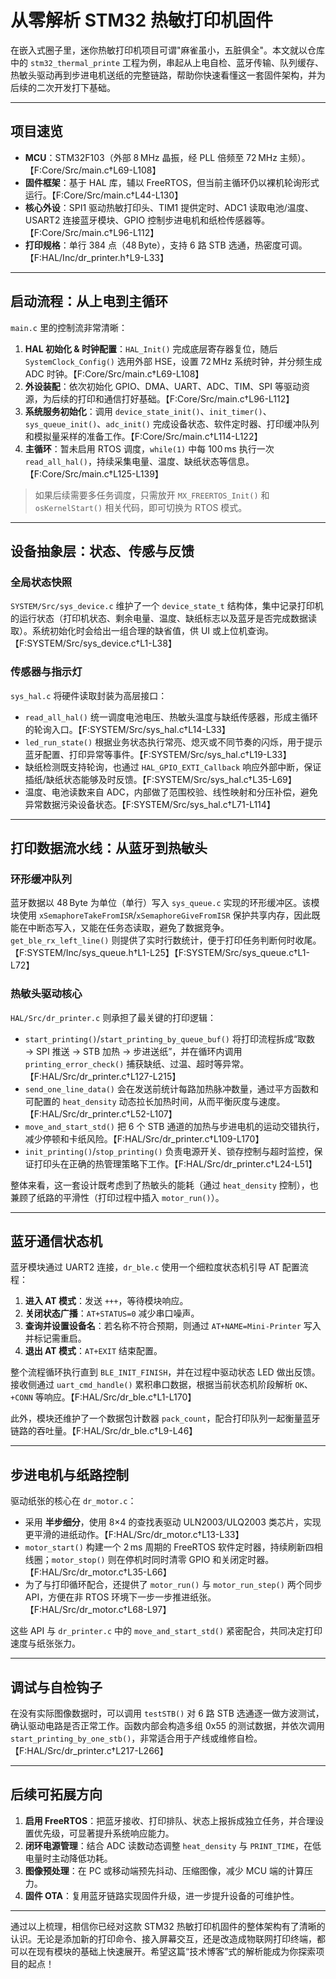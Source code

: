 # 从零解析 STM32 热敏打印机固件

在嵌入式圈子里，迷你热敏打印机项目可谓"麻雀虽小，五脏俱全"。本文就以仓库中的 `stm32_thermal_printe` 工程为例，串起从上电自检、蓝牙传输、队列缓存、热敏头驱动再到步进电机送纸的完整链路，帮助你快速看懂这一套固件架构，并为后续的二次开发打下基础。

---

## 项目速览

- **MCU**：STM32F103（外部 8 MHz 晶振，经 PLL 倍频至 72 MHz 主频）。【F:Core/Src/main.c†L69-L108】
- **固件框架**：基于 HAL 库，辅以 FreeRTOS，但当前主循环仍以裸机轮询形式运行。【F:Core/Src/main.c†L44-L130】
- **核心外设**：SPI1 驱动热敏打印头、TIM1 提供定时、ADC1 读取电池/温度、USART2 连接蓝牙模块、GPIO 控制步进电机和纸检传感器等。【F:Core/Src/main.c†L96-L112】
- **打印规格**：单行 384 点（48 Byte），支持 6 路 STB 选通，热密度可调。【F:HAL/Inc/dr_printer.h†L9-L33】

---

## 启动流程：从上电到主循环

`main.c` 里的控制流非常清晰：

1. **HAL 初始化 & 时钟配置**：`HAL_Init()` 完成底层寄存器复位，随后 `SystemClock_Config()` 选用外部 HSE，设置 72 MHz 系统时钟，并分频生成 ADC 时钟。【F:Core/Src/main.c†L69-L108】
2. **外设装配**：依次初始化 GPIO、DMA、UART、ADC、TIM、SPI 等驱动资源，为后续的打印和通信打好基础。【F:Core/Src/main.c†L96-L112】
3. **系统服务初始化**：调用 `device_state_init()`、`init_timer()`、`sys_queue_init()`、`adc_init()` 完成设备状态、软件定时器、打印缓冲队列和模拟量采样的准备工作。【F:Core/Src/main.c†L114-L122】
4. **主循环**：暂未启用 RTOS 调度，`while(1)` 中每 100 ms 执行一次 `read_all_hal()`，持续采集电量、温度、缺纸状态等信息。【F:Core/Src/main.c†L125-L139】

> 如果后续需要多任务调度，只需放开 `MX_FREERTOS_Init()` 和 `osKernelStart()` 相关代码，即可切换为 RTOS 模式。

---

## 设备抽象层：状态、传感与反馈

### 全局状态快照

`SYSTEM/Src/sys_device.c` 维护了一个 `device_state_t` 结构体，集中记录打印机的运行状态（打印机状态、剩余电量、温度、缺纸标志以及蓝牙是否完成数据读取）。系统初始化时会给出一组合理的缺省值，供 UI 或上位机查询。【F:SYSTEM/Src/sys_device.c†L1-L38】

### 传感器与指示灯

`sys_hal.c` 将硬件读取封装为高层接口：

- `read_all_hal()` 统一调度电池电压、热敏头温度与缺纸传感器，形成主循环的轮询入口。【F:SYSTEM/Src/sys_hal.c†L14-L33】
- `led_run_state()` 根据业务状态执行常亮、熄灭或不同节奏的闪烁，用于提示蓝牙配置、打印异常等事件。【F:SYSTEM/Src/sys_hal.c†L19-L33】
- 缺纸检测既支持轮询，也通过 `HAL_GPIO_EXTI_Callback` 响应外部中断，保证插纸/缺纸状态能够及时反馈。【F:SYSTEM/Src/sys_hal.c†L35-L69】
- 温度、电池读数来自 ADC，内部做了范围校验、线性映射和分压补偿，避免异常数据污染设备状态。【F:SYSTEM/Src/sys_hal.c†L71-L114】

---

## 打印数据流水线：从蓝牙到热敏头

### 环形缓冲队列

蓝牙数据以 48 Byte 为单位（单行）写入 `sys_queue.c` 实现的环形缓冲区。该模块使用 `xSemaphoreTakeFromISR`/`xSemaphoreGiveFromISR` 保护共享内存，因此既能在中断态写入，又能在任务态读取，避免了数据竞争。`get_ble_rx_left_line()` 则提供了实时行数统计，便于打印任务判断何时收尾。【F:SYSTEM/Inc/sys_queue.h†L1-L25】【F:SYSTEM/Src/sys_queue.c†L1-L72】

### 热敏头驱动核心

`HAL/Src/dr_printer.c` 则承担了最关键的打印逻辑：

- `start_printing()`/`start_printing_by_queue_buf()` 将打印流程拆成“取数 → SPI 推送 → STB 加热 → 步进送纸”，并在循环内调用 `printing_error_check()` 捕获缺纸、过温、超时等异常。【F:HAL/Src/dr_printer.c†L127-L215】
- `send_one_line_data()` 会在发送前统计每路加热脉冲数量，通过平方函数和可配置的 `heat_density` 动态拉长加热时间，从而平衡灰度与速度。【F:HAL/Src/dr_printer.c†L52-L107】
- `move_and_start_std()` 把 6 个 STB 通道的加热与步进电机的运动交错执行，减少停顿和卡纸风险。【F:HAL/Src/dr_printer.c†L109-L170】
- `init_printing()`/`stop_printing()` 负责电源开关、锁存控制与超时监控，保证打印头在正确的热管理策略下工作。【F:HAL/Src/dr_printer.c†L24-L51】

整体来看，这一套设计既考虑到了热敏头的能耗（通过 `heat_density` 控制），也兼顾了纸路的平滑性（打印过程中插入 `motor_run()`）。

---

## 蓝牙通信状态机

蓝牙模块通过 UART2 连接，`dr_ble.c` 使用一个细粒度状态机引导 AT 配置流程：

1. **进入 AT 模式**：发送 `+++`，等待模块响应。
2. **关闭状态广播**：`AT+STATUS=0` 减少串口噪声。
3. **查询并设置设备名**：若名称不符合预期，则通过 `AT+NAME=Mini-Printer` 写入并标记需重启。
4. **退出 AT 模式**：`AT+EXIT` 结束配置。

整个流程循环执行直到 `BLE_INIT_FINISH`，并在过程中驱动状态 LED 做出反馈。接收侧通过 `uart_cmd_handle()` 累积串口数据，根据当前状态机阶段解析 `OK`、`+CONN` 等响应。【F:HAL/Src/dr_ble.c†L1-L170】

此外，模块还维护了一个数据包计数器 `pack_count`，配合打印队列一起衡量蓝牙链路的吞吐量。【F:HAL/Src/dr_ble.c†L9-L46】

---

## 步进电机与纸路控制

驱动纸张的核心在 `dr_motor.c`：

- 采用 **半步细分**，使用 8×4 的查找表驱动 ULN2003/ULQ2003 类芯片，实现更平滑的进纸动作。【F:HAL/Src/dr_motor.c†L13-L33】
- `motor_start()` 构建一个 2 ms 周期的 FreeRTOS 软件定时器，持续刷新四相线圈；`motor_stop()` 则在停机时同时清零 GPIO 和关闭定时器。【F:HAL/Src/dr_motor.c†L35-L66】
- 为了与打印循环配合，还提供了 `motor_run()` 与 `motor_run_step()` 两个同步 API，方便在非 RTOS 环境下一步一步推进纸张。【F:HAL/Src/dr_motor.c†L68-L97】

这些 API 与 `dr_printer.c` 中的 `move_and_start_std()` 紧密配合，共同决定打印速度与纸张张力。

---

## 调试与自检钩子

在没有实际图像数据时，可以调用 `testSTB()` 对 6 路 STB 选通逐一做方波测试，确认驱动电路是否正常工作。函数内部会构造多组 0x55 的测试数据，并依次调用 `start_printing_by_one_stb()`，非常适合用于产线或维修自检。【F:HAL/Src/dr_printer.c†L217-L266】

---

## 后续可拓展方向

1. **启用 FreeRTOS**：把蓝牙接收、打印排队、状态上报拆成独立任务，并合理设置优先级，可显著提升系统响应能力。
2. **闭环电源管理**：结合 ADC 读数动态调整 `heat_density` 与 `PRINT_TIME`，在低电量时主动降低功耗。
3. **图像预处理**：在 PC 或移动端预先抖动、压缩图像，减少 MCU 端的计算压力。
4. **固件 OTA**：复用蓝牙链路实现固件升级，进一步提升设备的可维护性。

---

通过以上梳理，相信你已经对这款 STM32 热敏打印机固件的整体架构有了清晰的认识。无论是添加新的打印命令、接入屏幕交互，还是改造成物联网打印终端，都可以在现有模块的基础上快速展开。希望这篇“技术博客”式的解析能成为你探索项目的起点！
